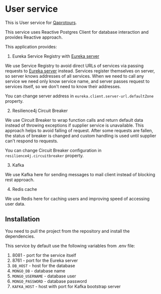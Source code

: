 # User service

This is User service for [Qaprotours](https://github.com/ilisau/qaprotours).

This service uses Reactive Postgres Client for database interaction and provides Reactive approach.

This application provides:

1) Eureka Service Registry with [Eureka server](https://github.com/ilisau/eureka-server)

We use Service Registry to avoid direct URLs of services via passing requests
to [Eureka server](https://github.com/ilisau/eureka-server) instead.
Services register themselves on server, so server knows addresses of all services.
When we need to call any service we need only know service name, and server
passes request to services itself, so we don't need to know their addresses.

You can change server address in ```eureka.client.server-url.defaultZone``` property.

2) Resilience4j Circuit Breaker

We use Circuit Breaker to wrap function calls and return default data instead
of throwing exceptions if supplier service is unavailable. This approach helps to avoid falling of request.
After some requests are fallen, the status of breaker is changed and custom handling is used until supplier can't
respond to requests.

You can change Circuit Breaker configuration in ```resilience4j.circuitbreaker``` property.

3) Kafka

We use Kafka here for sending messages to mail client instead of blocking rest approach.


4) Redis cache

We use Redis here for caching users and improving speed of accessing user data.

## Installation

You need to pull the project from the repository and install the dependencies.

This service by default use the following variables from .env file:

1. 8081 - port for the service itself
2. 8761 - port for the Eureka server
3. `DB_HOST` - host for the database
4. `MONGO_DB` - database name
5. `MONGO_USERNAME` - database user
6. `MONGO_PASSWORD` - database password
7. `KAFKA_HOST` - host with port for Kafka bootstrap server
